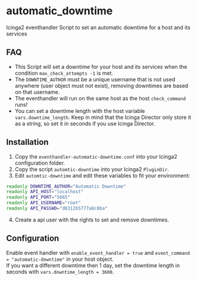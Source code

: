 # automatic_downtime
Icinga2 eventhandler Script to set an automatic downtime for a host and its services

## FAQ
 * This Script will set a downtime for your host and its services when the condition `max_check_attempts -1` is met.
 * The `DOWNTIME_AUTHOR` must be a unique username that is not used anywhere (user object must not exist), removing downtimes are based on that username.
 * The eventhandler will run on the same host as the host `check_command` runs!
 * You can set a downtime length with the host variable `vars.downtime_length`. 
   Keep in mind that the Icinga Director only store it as a string, so set it in seconds if you use Icinga Director.
   
## Installation

 1. Copy the `eventhandler-automatic-downtime.conf` into your Icinga2 configuration folder.
 2. Copy the script `automtic-downtime` into your Icinga2 `PluginDir`.
 3. Edit `automtic-downtime` and edit these variables to fit your environment:
 ```bash
readonly DOWNTIME_AUTHOR="Automatic Downtime"
readonly API_HOST="localhost"
readonly API_PORT="5665"
readonly API_USERNAME="root"
readonly API_PASSWD="d6312b5777a8c8ba"
```
 4. Create a api user with the rights to set and remove downtimes.

## Configuration

Enable event handler with `enable_event_handler = true` and `event_command = "automatic-downtime"` in your host object.  
If you want a different downtime then 1 day, set the downtime length in seconds with `vars.downtime_length = 3600`.
